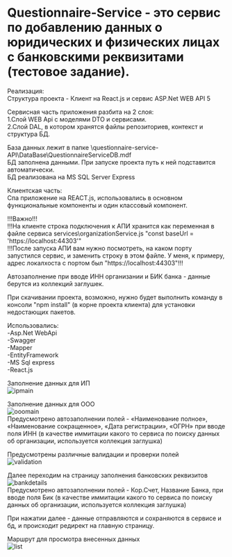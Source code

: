 # Questionnaire-Service - это сервис по добавлению данных о юридических и физических лицах с банковскими реквизитами  (тестовое задание). 
Реализация:  
Структура проекта - Клиент на React.js и сервис ASP.Net WEB API 5  

Сервисная часть приложения разбита на 2 слоя:  
1.Слой WEB Api с моделями DTO и сервисами.  
2.Слой DAL, в котором хранятся файлы репозиториев, контекст и структура БД.  
  
База данных лежит в папке \questionnaire-service-API\DataBase\QuestionnaireServiceDB.mdf  
БД заполнена данными. При запуске проекта путь к ней подставится автоматически.  
БД реализована на MS SQL Server Express  
  
Клиентская часть:  
Спа приложение на REACT.js, использовались в основном функциональные компоненты и один классовый компонент.  
  
!!!Важно!!!  
!!!На клиенте строка подключения к АПИ хранится как переменная в файле сервиса services\organizationService.js  "const baseUrl = 'https://localhost:44303'"   
!!!После запуска АПИ вам нужно посмотреть, на каком порту запустился сервис, и заменить строку в этом файле. У меня, к примеру, адрес локалхоста с портом был "https://localhost:44303"!!!  
  
Автозаполнение при вводе ИНН организании и БИК банка - данные берутся из коллекций заглушек.  
  
При скачивании проекта, возможно, нужно будет выполнить команду в консоли "npm install" (в корне проекта клиента) для установки недостающих пакетов.  
  
Использовались:  
-Asp.Net WebApi  
-Swagger  
-Mapper  
-EntityFramework  
-MS Sql express  
-React.js  
  
Заполнение данных для ИП  
![ipmain](https://github.com/BlurTrash/Questionnaire-Service/assets/69421015/a313a3cc-07d8-4782-aa69-40245d6aba65)  
  
  
Заполнение данных для ООО  
![ooomain](https://github.com/BlurTrash/Questionnaire-Service/assets/69421015/b8cbff69-20ee-413b-a1c2-ba1d1f76d66f)  
Предусмотрено автозаполнении полей - «Наименование полное», «Наименование сокращенное», «Дата регистрации», «ОГРН» при вводе поля ИНН (в качестве иммитации какого то сервиса по поиску данных об организации, используется коллекция заглушка)  
  
Предусмотрены различные валидации и проверки полей  
![validation](https://github.com/BlurTrash/Questionnaire-Service/assets/69421015/0c403a7a-cc36-4a3a-80c2-8f06ba26ec6c)  
  
Далее переходим на страницу заполнения банковских реквизитов  
![bankdetails](https://github.com/BlurTrash/Questionnaire-Service/assets/69421015/df1ce472-7315-4d04-9812-78e510b946ed)  
Предусмотрено автозаполнении полей - Кор.Счет, Название Банка, при вводе поля Бик (в качестве иммитации какого то сервиса по поиску данных об организации, используется коллекция заглушка)  
  
При нажатии далее - данные отправляются и сохраняются в сервисе и бд, и происходит редирект на главную страницу.  

Маршрут для просмотра внесенных данных  
![list](https://github.com/BlurTrash/Questionnaire-Service/assets/69421015/2b400c0d-5bbc-4cc2-8c04-ef854fbb232f)  
